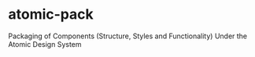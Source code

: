 # atomic-pack
Packaging of Components (Structure, Styles and Functionality) Under the Atomic Design System
